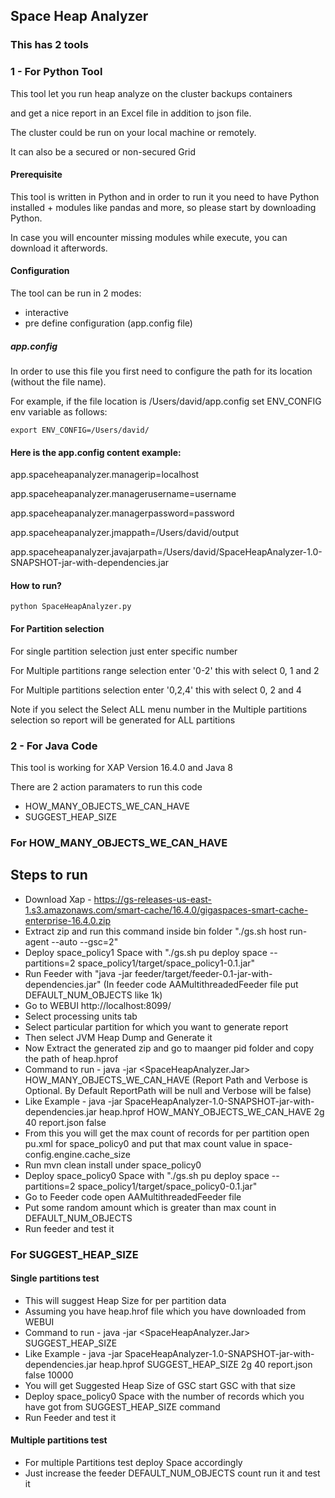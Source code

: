 ## Space Heap Analyzer
### This has 2 tools

### 1 - For Python Tool 
This tool let you run heap analyze on the cluster backups containers

and get a nice report in an Excel file in addition to json file.

The cluster could be run on your local machine or remotely.

It can also be a secured or non-secured Grid

#### Prerequisite

This tool is written in Python and in order to run it you need to have Python installed + modules like pandas and more, 
so please start by downloading Python.

In case you will encounter missing modules while execute, you can download it afterwords. 

#### Configuration
The tool can be run in 2 modes:
* interactive
* pre define configuration (app.config file)

##### app.config
In order to use this file you first need to configure the path for its location (without the file name).

For example, if the file location is /Users/david/app.config set ENV_CONFIG env variable as follows:


    export ENV_CONFIG=/Users/david/

#### Here is the app.config content example:

app.spaceheapanalyzer.managerip=localhost

app.spaceheapanalyzer.managerusername=username

app.spaceheapanalyzer.managerpassword=password
    
app.spaceheapanalyzer.jmappath=/Users/david/output
    
app.spaceheapanalyzer.javajarpath=/Users/david/SpaceHeapAnalyzer-1.0-SNAPSHOT-jar-with-dependencies.jar

#### How to run?
    python SpaceHeapAnalyzer.py

#### For Partition selection

For single partition selection just enter specific number

For Multiple partitions range selection enter '0-2' this with select 0, 1 and 2

For Multiple partitions selection enter '0,2,4' this with select 0, 2 and 4

Note if you select the Select ALL menu number in the Multiple partitions selection so report will be generated for ALL partitions


### 2 - For Java Code 

This tool is working for XAP Version 16.4.0 and Java 8

There are 2 action paramaters to run this code
* HOW_MANY_OBJECTS_WE_CAN_HAVE
* SUGGEST_HEAP_SIZE

### For HOW_MANY_OBJECTS_WE_CAN_HAVE
## Steps to run
* Download Xap - https://gs-releases-us-east-1.s3.amazonaws.com/smart-cache/16.4.0/gigaspaces-smart-cache-enterprise-16.4.0.zip
* Extract zip and run this command inside bin folder "./gs.sh host run-agent --auto --gsc=2"
* Deploy space_policy1 Space with "./gs.sh pu deploy space --partitions=2 space_policy1/target/space_policy1-0.1.jar"
* Run Feeder with "java -jar feeder/target/feeder-0.1-jar-with-dependencies.jar"  (In feeder code AAMultithreadedFeeder file put DEFAULT_NUM_OBJECTS like 1k)
* Go to WEBUI http://localhost:8099/ 
* Select processing units tab 
* Select particular partition for which you want to generate report
* Then select JVM Heap Dump and Generate it
* Now Extract the generated zip and go to maanger pid folder and copy the path of heap.hprof
* Command to run - java -jar <SpaceHeapAnalyzer.Jar> <DumpPath> HOW_MANY_OBJECTS_WE_CAN_HAVE <TotalHeapSize> <DesiredFreePercentage> <ReportPath> <Verbose> (Report Path and Verbose is Optional.  By Default ReportPath will be null and Verbose will be false)
* Like Example - java -jar SpaceHeapAnalyzer-1.0-SNAPSHOT-jar-with-dependencies.jar heap.hprof HOW_MANY_OBJECTS_WE_CAN_HAVE 2g 40 report.json false
* From this you will get the max count of records for per partition open pu.xml for space_policy0 and put that max count value in space-config.engine.cache_size
* Run mvn clean install under space_policy0
* Deploy space_policy0 Space with "./gs.sh pu deploy space --partitions=2 space_policy1/target/space_policy0-0.1.jar"
* Go to Feeder code open AAMultithreadedFeeder file 
* Put some random amount which is greater than max count in DEFAULT_NUM_OBJECTS 
* Run feeder and test it

### For SUGGEST_HEAP_SIZE
#### Single partitions test
* This will suggest Heap Size for per partition data
* Assuming you have heap.hrof file which you have downloaded from WEBUI
* Command to run - java -jar <SpaceHeapAnalyzer.Jar> <DumpPath> SUGGEST_HEAP_SIZE <TotalHeapSize> <DesiredFreePercentage> <ReportPath> <Verbose> <DesiredTotalObjects>
* Like Example - java -jar SpaceHeapAnalyzer-1.0-SNAPSHOT-jar-with-dependencies.jar heap.hprof SUGGEST_HEAP_SIZE 2g 40 report.json false 10000
* You will get Suggested Heap Size of GSC start GSC with that size
* Deploy space_policy0 Space with the number of records which you have got from SUGGEST_HEAP_SIZE command
* Run Feeder and test it

#### Multiple partitions test
* For multiple Partitions test deploy Space accordingly 
* Just increase the feeder DEFAULT_NUM_OBJECTS count run it and test it  
